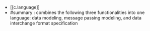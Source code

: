 
- [[c.language]]
- #summary : combines the following three functionalities into one language: data modeling, message passing modeling, and data interchange format specification